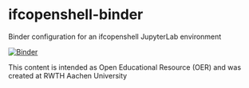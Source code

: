 # ifcopenshell-binder
Binder configuration for an ifcopenshell JupyterLab environment 

[![Binder](https://mybinder.org/badge_logo.svg)](https://mybinder.org/v2/gh/jakob-beetz/ifcopenshell-binder/main?urlpath=lab?git-pull?repo=https://github.com/jakob-beetz/ifcopenshell-notebooks?branch=pyvista)


This content is intended as Open Educational Resource (OER) and was created at RWTH Aachen University
